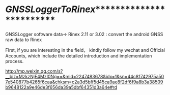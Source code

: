 # ***********************GNSSLoggerToRinex***********************************************
GNSSLogger software data-> Rinex 2.11 or 3.02 : convert the android GNSS raw data to Rinex

FIrst, if you are interesting in the field， kindly follow my wechat and Official Accounts, which include the detailed introduction and implementation process.

http://mp.weixin.qq.com/s?__biz=MzkzNjE4MzI0Ng==&mid=2247483678&idx=1&sn=44c81742975a507e540877b4265f6caa&chksm=c2a3d5bff5d45ca9ae8f2df6f9a8b3a38509b9648122a9e46de3f656da39a5dbf64351d3a64e#rd


